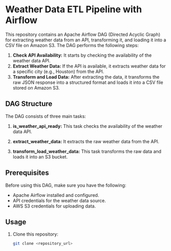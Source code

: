 # Weather Data ETL Pipeline with Airflow

This repository contains an Apache Airflow DAG (Directed Acyclic Graph) for extracting weather data from an API, transforming it, and loading it into a CSV file on Amazon S3. The DAG performs the following steps:

1. **Check API Availability:** It starts by checking the availability of the weather data API.
2. **Extract Weather Data:** If the API is available, it extracts weather data for a specific city (e.g., Houston) from the API.
3. **Transform and Load Data:** After extracting the data, it transforms the raw JSON response into a structured format and loads it into a CSV file stored on Amazon S3.

## DAG Structure

The DAG consists of three main tasks:

1. **is_weather_api_ready:** This task checks the availability of the weather data API.

2. **extract_weather_data:** It extracts the raw weather data from the API.

3. **transform_load_weather_data:** This task transforms the raw data and loads it into an S3 bucket.

## Prerequisites

Before using this DAG, make sure you have the following:

- Apache Airflow installed and configured.
- API credentials for the weather data source.
- AWS S3 credentials for uploading data.

## Usage

1. Clone this repository:

   ```bash
   git clone <repository_url>
